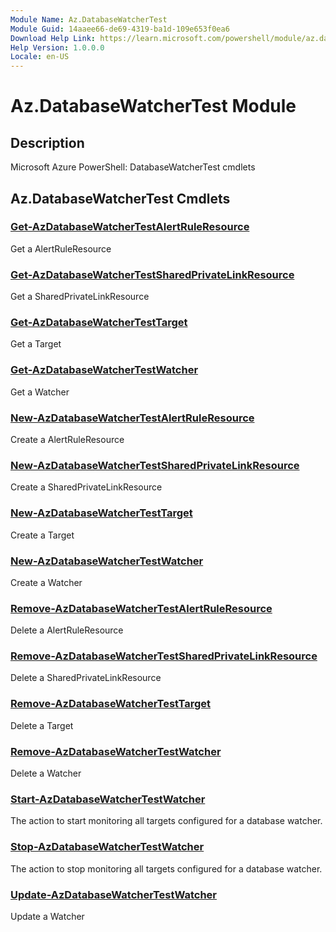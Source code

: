 ```yaml
---
Module Name: Az.DatabaseWatcherTest
Module Guid: 14aaee66-de69-4319-ba1d-109e653f0ea6
Download Help Link: https://learn.microsoft.com/powershell/module/az.databasewatchertest
Help Version: 1.0.0.0
Locale: en-US
---
```


# Az.DatabaseWatcherTest Module
## Description
Microsoft Azure PowerShell: DatabaseWatcherTest cmdlets

## Az.DatabaseWatcherTest Cmdlets
### [Get-AzDatabaseWatcherTestAlertRuleResource](Get-AzDatabaseWatcherTestAlertRuleResource.md)
Get a AlertRuleResource

### [Get-AzDatabaseWatcherTestSharedPrivateLinkResource](Get-AzDatabaseWatcherTestSharedPrivateLinkResource.md)
Get a SharedPrivateLinkResource

### [Get-AzDatabaseWatcherTestTarget](Get-AzDatabaseWatcherTestTarget.md)
Get a Target

### [Get-AzDatabaseWatcherTestWatcher](Get-AzDatabaseWatcherTestWatcher.md)
Get a Watcher

### [New-AzDatabaseWatcherTestAlertRuleResource](New-AzDatabaseWatcherTestAlertRuleResource.md)
Create a AlertRuleResource

### [New-AzDatabaseWatcherTestSharedPrivateLinkResource](New-AzDatabaseWatcherTestSharedPrivateLinkResource.md)
Create a SharedPrivateLinkResource

### [New-AzDatabaseWatcherTestTarget](New-AzDatabaseWatcherTestTarget.md)
Create a Target

### [New-AzDatabaseWatcherTestWatcher](New-AzDatabaseWatcherTestWatcher.md)
Create a Watcher

### [Remove-AzDatabaseWatcherTestAlertRuleResource](Remove-AzDatabaseWatcherTestAlertRuleResource.md)
Delete a AlertRuleResource

### [Remove-AzDatabaseWatcherTestSharedPrivateLinkResource](Remove-AzDatabaseWatcherTestSharedPrivateLinkResource.md)
Delete a SharedPrivateLinkResource

### [Remove-AzDatabaseWatcherTestTarget](Remove-AzDatabaseWatcherTestTarget.md)
Delete a Target

### [Remove-AzDatabaseWatcherTestWatcher](Remove-AzDatabaseWatcherTestWatcher.md)
Delete a Watcher

### [Start-AzDatabaseWatcherTestWatcher](Start-AzDatabaseWatcherTestWatcher.md)
The action to start monitoring all targets configured for a database watcher.

### [Stop-AzDatabaseWatcherTestWatcher](Stop-AzDatabaseWatcherTestWatcher.md)
The action to stop monitoring all targets configured for a database watcher.

### [Update-AzDatabaseWatcherTestWatcher](Update-AzDatabaseWatcherTestWatcher.md)
Update a Watcher

